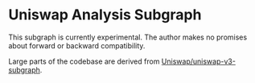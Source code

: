 # Uniswap Analysis Subgraph

This subgraph is currently experimental. The author makes no promises about forward or backward compatibility.

Large parts of the codebase are derived from [Uniswap/uniswap-v3-subgraph](https://github.com/Uniswap/uniswap-v3-subgraph/).
